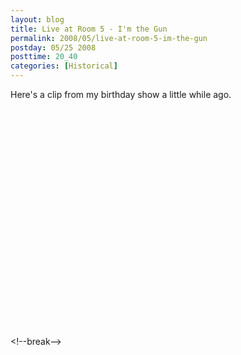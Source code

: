 ```yaml
---
layout: blog
title: Live at Room 5 - I'm the Gun
permalink: 2008/05/live-at-room-5-im-the-gun
postday: 05/25 2008
posttime: 20_40
categories: [Historical]
---
```


<p>Here's a clip from my birthday show a little while ago.</p>
<object width="425" height="350"> <param name="movie" value="http://www.youtube.com/v/LhhbrR_CttE" />  <embed src="http://www.youtube.com/v/LhhbrR_CttE" type="application/x-shockwave-flash" width="425" height="350"> </embed> </object><p>&lt;!--break--></p>
